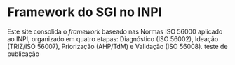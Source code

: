 # Framework do SGI no INPI
Este site consolida o *framework* baseado nas Normas ISO 56000 aplicado ao INPI, organizado em quatro etapas: Diagnóstico (ISO 56002), Ideação (TRIZ/ISO 56007), Priorização (AHP/TdM) e Validação (ISO 56008).
teste de publicação 
